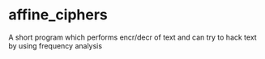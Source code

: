 # affine_ciphers
A short program which performs encr/decr of text and can try to hack text by using frequency analysis
